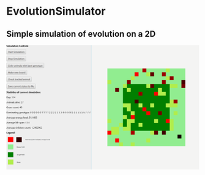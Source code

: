 # EvolutionSimulator
## Simple simulation of evolution on a 2D 

![alt text](https://github.com/Atheam/EvolutionSimulator/blob/master/simulation.gif)


